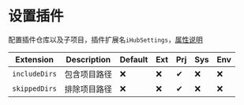 # 设置插件
配置插件仓库以及子项目，插件扩展名`iHubSettings`，[属性说明](/?id=属性配置表)

| Extension | Description | Default | Ext | Prj | Sys | Env |
| --------- | ----------- | ------- | --- | ------- | ------ | --- |
| `includeDirs` | 包含项目路径 | ❌ | ❌ | ✔ | ❌ | ❌ |
| `skippedDirs` | 排除项目路径 | ❌ | ❌ | ✔ | ❌ | ❌ |